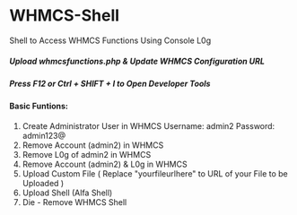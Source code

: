 # WHMCS-Shell
Shell to Access WHMCS Functions Using Console L0g
##### Upload whmcsfunctions.php & Update WHMCS Configuration URL
##### Press F12 or Ctrl + SHIFT + I to Open Developer Tools

#### Basic Funtions:
1. Create Administrator User in WHMCS
Username: admin2
Password: admin123@
2. Remove Account (admin2) in WHMCS
3. Remove L0g of admin2 in WHMCS
4. Remove Account (admin2) & L0g in WHMCS
5. Upload Custom File ( Replace "yourfileurlhere" to URL of your File to be Uploaded )
6. Upload Shell (Alfa Shell)
7. Die - Remove WHMCS Shell
